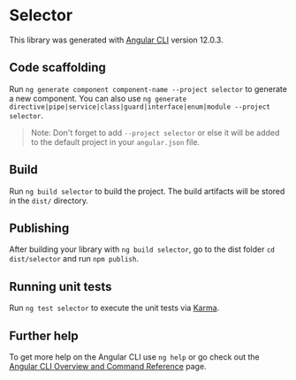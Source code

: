 # Selector

This library was generated with [Angular CLI](https://github.com/angular/angular-cli) version 12.0.3.

## Code scaffolding

Run `ng generate component component-name --project selector` to generate a new component. You can also use `ng generate directive|pipe|service|class|guard|interface|enum|module --project selector`.
> Note: Don't forget to add `--project selector` or else it will be added to the default project in your `angular.json` file. 

## Build

Run `ng build selector` to build the project. The build artifacts will be stored in the `dist/` directory.

## Publishing

After building your library with `ng build selector`, go to the dist folder `cd dist/selector` and run `npm publish`.

## Running unit tests

Run `ng test selector` to execute the unit tests via [Karma](https://karma-runner.github.io).

## Further help

To get more help on the Angular CLI use `ng help` or go check out the [Angular CLI Overview and Command Reference](https://angular.io/cli) page.
